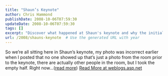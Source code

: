 ```yaml
---
title: "Shaun’s Keynote"
author: Chris Hammond
publishDate: 2008-10-06T07:59:30
updateDate: 2008-10-06T07:59:30
tags: []
excerpt: "Discover what happened at Shaun's keynote and why the initial photo was misleading. Find out more on this story at weblogs.asp.net."
url: /2008/shauns-keynote  # Use the generated URL with year
---
```

So we’re all sitting here in Shaun’s keynote, my photo was incorrect earlier when I posted that no one showed up that’s just a photo from the room prior to the keynote, there are actually other people in the room, but I took the empty half. Right now...(<a href="https://weblogs.asp.net/christoc/archive/2008/10/06/shaun-s-keynote.aspx">read more</a>)<img src="https://weblogs.asp.net/aggbug.aspx?PostID=6659162" width="1" height="1"> <a href="https://weblogs.asp.net/christoc/archive/2008/10/06/shaun-s-keynote.aspx">Read More at weblogs.asp.net</a>

